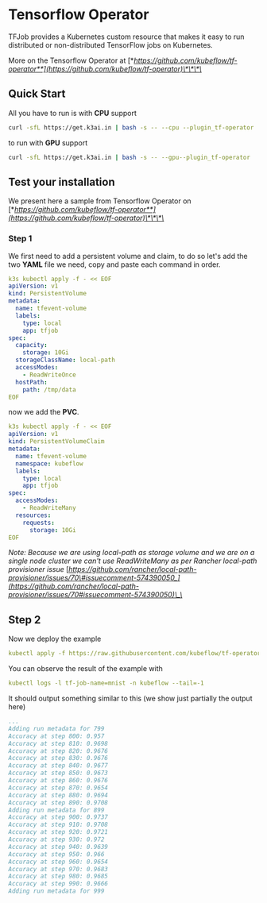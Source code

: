 # Tensorflow Operator

TFJob provides a Kubernetes custom resource that makes it easy to run distributed or non-distributed TensorFlow jobs on Kubernetes.

More on the Tensorflow Operator at [**https://github.com/kubeflow/tf-operator**](https://github.com/kubeflow/tf-operator)\*\*\*\*

## Quick Start

All you have to run is with **CPU** support

```bash
curl -sfL https://get.k3ai.in | bash -s -- --cpu --plugin_tf-operator
```

to run with **GPU** support

```bash
curl -sfL https://get.k3ai.in | bash -s -- --gpu--plugin_tf-operator
```

## Test your installation

We present here a sample from Tensorflow Operator on [**https://github.com/kubeflow/tf-operator**](https://github.com/kubeflow/tf-operator)\*\*\*\*

### Step 1

We first need to add a persistent volume and claim, to do so let's add the two **YAML** file we need, copy and paste each command in order.

```yaml
k3s kubectl apply -f - << EOF
apiVersion: v1
kind: PersistentVolume
metadata:
  name: tfevent-volume
  labels:
    type: local
    app: tfjob
spec:
  capacity:
    storage: 10Gi
  storageClassName: local-path
  accessModes:
    - ReadWriteOnce
  hostPath:
    path: /tmp/data
EOF
```

now we add the **PVC**.

```yaml
k3s kubectl apply -f - << EOF
apiVersion: v1
kind: PersistentVolumeClaim
metadata:
  name: tfevent-volume
  namespace: kubeflow 
  labels:
    type: local
    app: tfjob
spec:
  accessModes:
    - ReadWriteMany
  resources:
    requests:
      storage: 10Gi
EOF
```

_Note: Because we are using local-path as storage volume  and we are on a single node cluster  we can't  use ReadWriteMany as per Rancher local-path provisioner issue_ [_https://github.com/rancher/local-path-provisioner/issues/70\#issuecomment-574390050_](https://github.com/rancher/local-path-provisioner/issues/70#issuecomment-574390050)\_\_

## Step 2

Now we deploy the example

```yaml
kubectl apply -f https://raw.githubusercontent.com/kubeflow/tf-operator/master/examples/v1/mnist_with_summaries/tf_job_mnist.yaml
```

You can observe the result of the example with

```yaml
kubectl logs -l tf-job-name=mnist -n kubeflow --tail=-1
```

It should output something similar to this \(we show just partially the output here\)

```yaml
...
Adding run metadata for 799
Accuracy at step 800: 0.957
Accuracy at step 810: 0.9698
Accuracy at step 820: 0.9676
Accuracy at step 830: 0.9676
Accuracy at step 840: 0.9677
Accuracy at step 850: 0.9673
Accuracy at step 860: 0.9676
Accuracy at step 870: 0.9654
Accuracy at step 880: 0.9694
Accuracy at step 890: 0.9708
Adding run metadata for 899
Accuracy at step 900: 0.9737
Accuracy at step 910: 0.9708
Accuracy at step 920: 0.9721
Accuracy at step 930: 0.972
Accuracy at step 940: 0.9639
Accuracy at step 950: 0.966
Accuracy at step 960: 0.9654
Accuracy at step 970: 0.9683
Accuracy at step 980: 0.9685
Accuracy at step 990: 0.9666
Adding run metadata for 999
```

